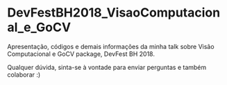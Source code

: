 # DevFestBH2018_VisaoComputacional_e_GoCV
Apresentação, códigos e demais informações da minha talk sobre Visão Computacional e GoCV package, DevFest BH 2018.

Qualquer dúvida, sinta-se à vontade para enviar perguntas e também colaborar :)

